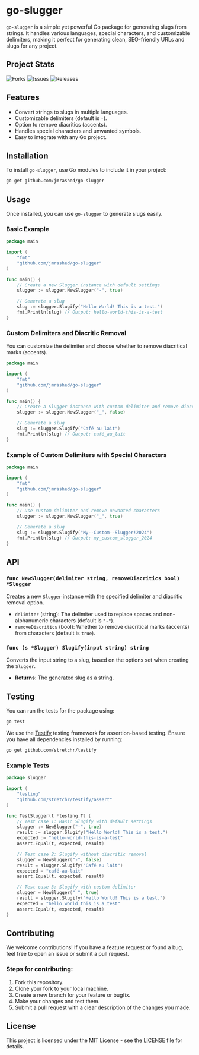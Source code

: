 # go-slugger

`go-slugger` is a simple yet powerful Go package for generating slugs from strings. It handles various languages, special characters, and customizable delimiters, making it perfect for generating clean, SEO-friendly URLs and slugs for any project.

## Project Stats
![Forks](https://img.shields.io/github/forks/jmrashed/go-slugger?style=social)
![Issues](https://img.shields.io/github/issues/jmrashed/go-slugger)
![Releases](https://img.shields.io/github/downloads/jmrashed/go-slugger/latest/total)


## Features

- Convert strings to slugs in multiple languages.
- Customizable delimiters (default is `-`).
- Option to remove diacritics (accents).
- Handles special characters and unwanted symbols.
- Easy to integrate with any Go project.

## Installation

To install `go-slugger`, use Go modules to include it in your project:

```bash
go get github.com/jmrashed/go-slugger
```

## Usage

Once installed, you can use `go-slugger` to generate slugs easily.

### Basic Example

```go
package main

import (
	"fmt"
	"github.com/jmrashed/go-slugger"
)

func main() {
	// Create a new Slugger instance with default settings
	slugger := slugger.NewSlugger("-", true)

	// Generate a slug
	slug := slugger.Slugify("Hello World! This is a test.")
	fmt.Println(slug) // Output: hello-world-this-is-a-test
}
```

### Custom Delimiters and Diacritic Removal

You can customize the delimiter and choose whether to remove diacritical marks (accents).

```go
package main

import (
	"fmt"
	"github.com/jmrashed/go-slugger"
)

func main() {
	// Create a Slugger instance with custom delimiter and remove diacritics
	slugger := slugger.NewSlugger("_", false)

	// Generate a slug
	slug := slugger.Slugify("Café au lait")
	fmt.Println(slug) // Output: café_au_lait
}
```

### Example of Custom Delimiters with Special Characters

```go
package main

import (
	"fmt"
	"github.com/jmrashed/go-slugger"
)

func main() {
	// Use custom delimiter and remove unwanted characters
	slugger := slugger.NewSlugger("_", true)

	// Generate a slug
	slug := slugger.Slugify("My--Custom--Slugger!2024")
	fmt.Println(slug) // Output: my_custom_slugger_2024
}
```

## API

### `func NewSlugger(delimiter string, removeDiacritics bool) *Slugger`

Creates a new `Slugger` instance with the specified delimiter and diacritic removal option.

- `delimiter` (string): The delimiter used to replace spaces and non-alphanumeric characters (default is `"-"`).
- `removeDiacritics` (bool): Whether to remove diacritical marks (accents) from characters (default is `true`).

### `func (s *Slugger) Slugify(input string) string`

Converts the input string to a slug, based on the options set when creating the `Slugger`.

- **Returns**: The generated slug as a string.

## Testing

You can run the tests for the package using:

```bash
go test
```

We use the [Testify](https://github.com/stretchr/testify) testing framework for assertion-based testing. Ensure you have all dependencies installed by running:

```bash
go get github.com/stretchr/testify
```

### Example Tests

```go
package slugger

import (
	"testing"
	"github.com/stretchr/testify/assert"
)

func TestSlugger(t *testing.T) {
	// Test case 1: Basic Slugify with default settings
	slugger := NewSlugger("-", true)
	result := slugger.Slugify("Hello World! This is a test.")
	expected := "hello-world-this-is-a-test"
	assert.Equal(t, expected, result)

	// Test case 2: Slugify without diacritic removal
	slugger = NewSlugger("-", false)
	result = slugger.Slugify("Café au lait")
	expected = "café-au-lait"
	assert.Equal(t, expected, result)

	// Test case 3: Slugify with custom delimiter
	slugger = NewSlugger("_", true)
	result = slugger.Slugify("Hello World! This is a test.")
	expected = "hello_world_this_is_a_test"
	assert.Equal(t, expected, result)
}
```

## Contributing

We welcome contributions! If you have a feature request or found a bug, feel free to open an issue or submit a pull request.

### Steps for contributing:

1. Fork this repository.
2. Clone your fork to your local machine.
3. Create a new branch for your feature or bugfix.
4. Make your changes and test them.
5. Submit a pull request with a clear description of the changes you made.

## License

This project is licensed under the MIT License - see the [LICENSE](LICENSE) file for details. 